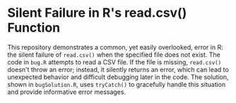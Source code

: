 # Silent Failure in R's read.csv() Function
This repository demonstrates a common, yet easily overlooked, error in R: the silent failure of `read.csv()` when the specified file does not exist.  The code in `bug.R` attempts to read a CSV file. If the file is missing, `read.csv()` doesn't throw an error; instead, it silently returns an error, which can lead to unexpected behavior and difficult debugging later in the code.  The solution, shown in `bugSolution.R`, uses `tryCatch()` to gracefully handle this situation and provide informative error messages.